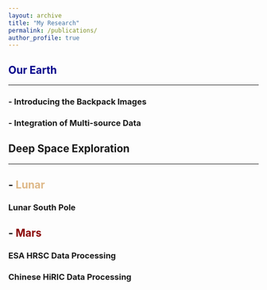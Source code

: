 ```yaml
---
layout: archive
title: "My Research"
permalink: /publications/
author_profile: true
---
```



## <font color="#00008B"> Our Earth </font>
---
### - Introducing the Backpack Images

### - Integration of Multi-source Data

## Deep Space Exploration
---
## - <font color="#DEB887"> Lunar </font>
### Lunar South Pole

## - <font color="#8B0000"> Mars </font>
### ESA HRSC Data Processing

### Chinese HiRIC  Data Processing

